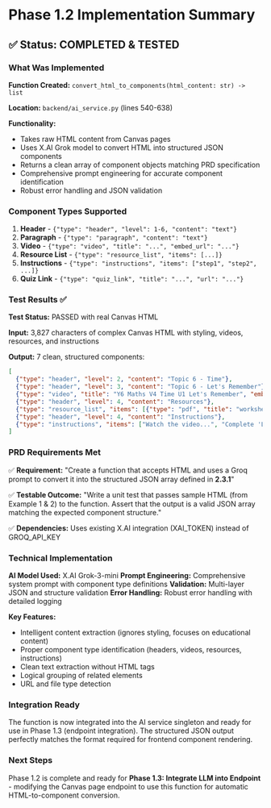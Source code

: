 # Phase 1.2 Implementation Summary

## ✅ Status: COMPLETED & TESTED

### What Was Implemented

**Function Created:** `convert_html_to_components(html_content: str) -> list`

**Location:** `backend/ai_service.py` (lines 540-638)

**Functionality:**
- Takes raw HTML content from Canvas pages  
- Uses X.AI Grok model to convert HTML into structured JSON components
- Returns a clean array of component objects matching PRD specification
- Comprehensive prompt engineering for accurate component identification
- Robust error handling and JSON validation

### Component Types Supported

1. **Header** - `{"type": "header", "level": 1-6, "content": "text"}`
2. **Paragraph** - `{"type": "paragraph", "content": "text"}`  
3. **Video** - `{"type": "video", "title": "...", "embed_url": "..."}`
4. **Resource List** - `{"type": "resource_list", "items": [...]}`
5. **Instructions** - `{"type": "instructions", "items": ["step1", "step2", ...]}`
6. **Quiz Link** - `{"type": "quiz_link", "title": "...", "url": "..."}`

### Test Results ✅

**Test Status:** PASSED with real Canvas HTML

**Input:** 3,827 characters of complex Canvas HTML with styling, videos, resources, and instructions

**Output:** 7 clean, structured components:
```json
[
  {"type": "header", "level": 2, "content": "Topic 6 - Time"},
  {"type": "header", "level": 3, "content": "Topic 6 - Let's Remember"},
  {"type": "video", "title": "Y6 Maths V4 Time U1 Let's Remember", "embed_url": "..."},
  {"type": "header", "level": 4, "content": "Resources"},
  {"type": "resource_list", "items": [{"type": "pdf", "title": "worksheet", "url": "..."}]},
  {"type": "header", "level": 4, "content": "Instructions"},
  {"type": "instructions", "items": ["Watch the video...", "Complete 'Let's Remember'", ...]}
]
```

### PRD Requirements Met

✅ **Requirement:** "Create a function that accepts HTML and uses a Groq prompt to convert it into the structured JSON array defined in **2.3.1**"

✅ **Testable Outcome:** "Write a unit test that passes sample HTML (from Example 1 & 2) to the function. Assert that the output is a valid JSON array matching the expected component structure."

✅ **Dependencies:** Uses existing X.AI integration (XAI_TOKEN) instead of GROQ_API_KEY

### Technical Implementation

**AI Model Used:** X.AI Grok-3-mini
**Prompt Engineering:** Comprehensive system prompt with component type definitions
**Validation:** Multi-layer JSON and structure validation
**Error Handling:** Robust error handling with detailed logging

**Key Features:**
- Intelligent content extraction (ignores styling, focuses on educational content)
- Proper component type identification (headers, videos, resources, instructions)  
- Clean text extraction without HTML tags
- Logical grouping of related elements
- URL and file type detection

### Integration Ready

The function is now integrated into the AI service singleton and ready for use in Phase 1.3 (endpoint integration). The structured JSON output perfectly matches the format required for frontend component rendering.

### Next Steps

Phase 1.2 is complete and ready for **Phase 1.3: Integrate LLM into Endpoint** - modifying the Canvas page endpoint to use this function for automatic HTML-to-component conversion. 